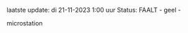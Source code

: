 laatste update: 
di 21-11-2023  1:00   uur 
Status: FAALT - geel - 
<div class="service Y">microstation</div>